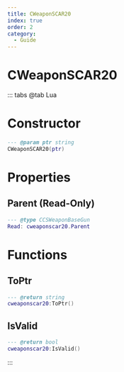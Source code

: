```yaml
---
title: CWeaponSCAR20
index: true
order: 2
category:
  - Guide
---
```


# CWeaponSCAR20

::: tabs
@tab Lua
# Constructor
```lua
--- @param ptr string
CWeaponSCAR20(ptr)
```
# Properties
## Parent (Read-Only)
```lua
--- @type CCSWeaponBaseGun
Read: cweaponscar20.Parent
```
# Functions
## ToPtr
```lua
--- @return string
cweaponscar20:ToPtr()
```
## IsValid
```lua
--- @return bool
cweaponscar20:IsValid()
```

:::